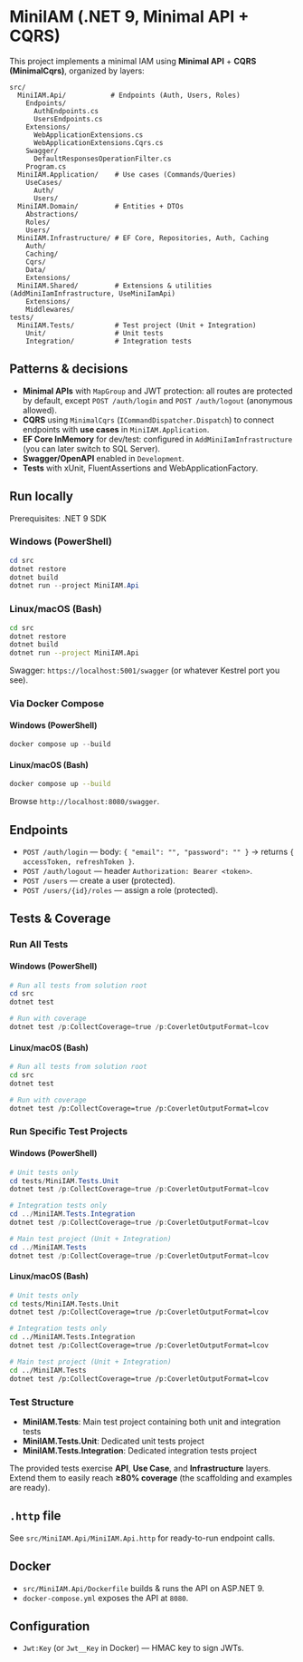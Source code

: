 # MiniIAM (.NET 9, Minimal API + CQRS)

This project implements a minimal IAM using **Minimal API** + **CQRS (MinimalCqrs)**, organized by layers:

```
src/
  MiniIAM.Api/           # Endpoints (Auth, Users, Roles)
    Endpoints/
      AuthEndpoints.cs
      UsersEndpoints.cs
    Extensions/
      WebApplicationExtensions.cs
      WebApplicationExtensions.Cqrs.cs
    Swagger/
      DefaultResponsesOperationFilter.cs
    Program.cs
  MiniIAM.Application/    # Use cases (Commands/Queries)
    UseCases/
      Auth/
      Users/
  MiniIAM.Domain/         # Entities + DTOs
    Abstractions/
    Roles/
    Users/
  MiniIAM.Infrastructure/ # EF Core, Repositories, Auth, Caching
    Auth/
    Caching/
    Cqrs/
    Data/
    Extensions/
  MiniIAM.Shared/         # Extensions & utilities (AddMiniIamInfrastructure, UseMiniIamApi)
    Extensions/
    Middlewares/
tests/
  MiniIAM.Tests/          # Test project (Unit + Integration)
    Unit/                 # Unit tests
    Integration/          # Integration tests
```

## Patterns & decisions
- **Minimal APIs** with `MapGroup` and JWT protection: all routes are protected by default,
  except `POST /auth/login` and `POST /auth/logout` (anonymous allowed).
- **CQRS** using `MinimalCqrs` (`ICommandDispatcher.Dispatch`) to connect endpoints with **use cases** in `MiniIAM.Application`.
- **EF Core InMemory** for dev/test: configured in `AddMiniIamInfrastructure` (you can later switch to SQL Server).
- **Swagger/OpenAPI** enabled in `Development`.
- **Tests** with xUnit, FluentAssertions and WebApplicationFactory.

## Run locally
Prerequisites: .NET 9 SDK

### Windows (PowerShell)
```powershell
cd src
dotnet restore
dotnet build
dotnet run --project MiniIAM.Api
```

### Linux/macOS (Bash)
```bash
cd src
dotnet restore
dotnet build
dotnet run --project MiniIAM.Api
```

Swagger: `https://localhost:5001/swagger` (or whatever Kestrel port you see).

### Via Docker Compose

#### Windows (PowerShell)
```powershell
docker compose up --build
```

#### Linux/macOS (Bash)
```bash
docker compose up --build
```

Browse `http://localhost:8080/swagger`.

## Endpoints

- `POST /auth/login` — body: `{ "email": "", "password": "" }` → returns `{ accessToken, refreshToken }`.
- `POST /auth/logout` — header `Authorization: Bearer <token>`.
- `POST /users` — create a user (protected).
- `POST /users/{id}/roles` — assign a role (protected).

## Tests & Coverage

### Run All Tests

#### Windows (PowerShell)
```powershell
# Run all tests from solution root
cd src
dotnet test

# Run with coverage
dotnet test /p:CollectCoverage=true /p:CoverletOutputFormat=lcov
```

#### Linux/macOS (Bash)
```bash
# Run all tests from solution root
cd src
dotnet test

# Run with coverage
dotnet test /p:CollectCoverage=true /p:CoverletOutputFormat=lcov
```

### Run Specific Test Projects

#### Windows (PowerShell)
```powershell
# Unit tests only
cd tests/MiniIAM.Tests.Unit
dotnet test /p:CollectCoverage=true /p:CoverletOutputFormat=lcov

# Integration tests only
cd ../MiniIAM.Tests.Integration
dotnet test /p:CollectCoverage=true /p:CoverletOutputFormat=lcov

# Main test project (Unit + Integration)
cd ../MiniIAM.Tests
dotnet test /p:CollectCoverage=true /p:CoverletOutputFormat=lcov
```

#### Linux/macOS (Bash)
```bash
# Unit tests only
cd tests/MiniIAM.Tests.Unit
dotnet test /p:CollectCoverage=true /p:CoverletOutputFormat=lcov

# Integration tests only
cd ../MiniIAM.Tests.Integration
dotnet test /p:CollectCoverage=true /p:CoverletOutputFormat=lcov

# Main test project (Unit + Integration)
cd ../MiniIAM.Tests
dotnet test /p:CollectCoverage=true /p:CoverletOutputFormat=lcov
```

### Test Structure
- **MiniIAM.Tests**: Main test project containing both unit and integration tests
- **MiniIAM.Tests.Unit**: Dedicated unit tests project
- **MiniIAM.Tests.Integration**: Dedicated integration tests project

The provided tests exercise **API**, **Use Case**, and **Infrastructure** layers.
Extend them to easily reach **≥80% coverage** (the scaffolding and examples are ready).

## `.http` file
See `src/MiniIAM.Api/MiniIAM.Api.http` for ready-to-run endpoint calls.

## Docker

- `src/MiniIAM.Api/Dockerfile` builds & runs the API on ASP.NET 9.
- `docker-compose.yml` exposes the API at `8080`.

## Configuration
- `Jwt:Key` (or `Jwt__Key` in Docker) — HMAC key to sign JWTs.
